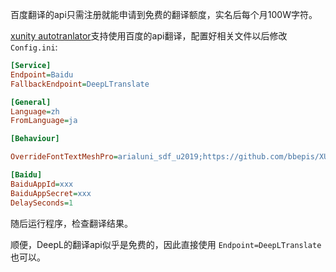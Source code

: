 

百度翻译的api只需注册就能申请到免费的翻译额度，实名后每个月100W字符。

[xunity autotranlator](https://github.com/bbepis/XUnity.AutoTranslator)支持使用百度的api翻译，配置好相关文件以后修改`Config.ini`:

```ini
[Service]
Endpoint=Baidu
FallbackEndpoint=DeepLTranslate

[General]
Language=zh
FromLanguage=ja

[Behaviour]

OverrideFontTextMeshPro=arialuni_sdf_u2019;https://github.com/bbepis/XUnity.AutoTranslator/issues/542 // https://www.bilibili.com/read/cv15640348/

[Baidu]
BaiduAppId=xxx
BaiduAppSecret=xxx
DelaySeconds=1


```

随后运行程序，检查翻译结果。

顺便，DeepL的翻译api似乎是免费的，因此直接使用 `Endpoint=DeepLTranslate` 也可以。



